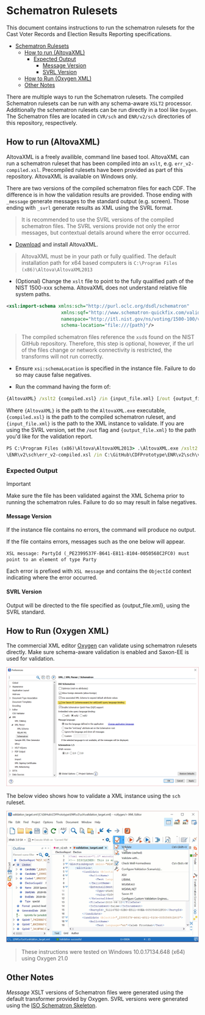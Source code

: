 # Schematron Rulesets

This document contains instructions to run the schematron rulesets for the Cast Voter Records and Election Results Reporting specifications.

<!-- TOC -->

- [Schematron Rulesets](#schematron-rulesets)
    - [How to run (AltovaXML)](#how-to-run-altovaxml)
        - [Expected Output](#expected-output)
            - [Message Version](#message-version)
            - [SVRL Version](#svrl-version)
    - [How to Run (Oxygen XML)](#how-to-run-oxygen-xml)
    - [Other Notes](#other-notes)

<!-- /TOC -->

There are multiple ways to run the Schematron rulesets. The compiled Schematron rulesets can be run with any schema-aware `XSLT2` processor. Additionally the schematron rulesets can be run directly in a tool like `Oxygen`. The Schematron files are located in `CVR/sch` and `ENR/v2/sch` directories of this repository, respectively.

## How to run (AltovaXML)

AltovaXML is a freely availible, command line based tool. AltovaXML can run a schematron ruleset that has been compiled into an `xslt`, e.g. `err_v2-compiled.xsl`. Precompiled rulesets have been provided as part of this repository. AltovaXML is available on Windows only.

There are two versions of the compiled schematron files for each CDF. The difference is in how the validation results are provided. Those ending with `_message` generate messages to the standard output (e.g. screen). Those ending with `_svrl` generate results as XML using the SVRL format.

> It is recommended to use the SVRL versions of the compiled schematron files. The SVRL versions provide not only the error messages, but contextual details around where the error occurred.

- [Download](http://cdn.sw.altova.com/v2013r2/en/AltovaXMLCmu2013.exe) and install AltovaXML.

> AltovaXML must be in your path or fully qualified. The default installation path for x64 based computers is `C:\Program Files (x86)\Altova\AltovaXML2013`

- (Optional) Change the `xslt` file to point to the fully qualified path of the NIST 1500-xxx schema. AltovaXML does not understand relative file system paths.

```xml
<xsl:import-schema xmlns:sch="http://purl.oclc.org/dsdl/schematron"
                    xmlns:sqf="http://www.schematron-quickfix.com/validator/process"
                    namespace="http://itl.nist.gov/ns/voting/1500-100/v2"
                    schema-location="file:///{path}"/>
```

> The compiled schematron files reference the `xsd`s found on the NIST GitHub repository. Therefore, this step is optional, however, if the url of the files change or network connectivity is restricted, the transforms will not run correctly.

- Ensure `xsi:schemaLocation` is specified in the instance file. Failure to do so may cause false negatives.

- Run the command having the form of:

```cmd
{AltovaXML} /xslt2 {compiled.xsl} /in {input_file.xml} [/out {output_file.xml}]
```

Where `{AltovaXML}` is the path to the `AltovaXML.exe` executable, `{compiled.xsl}` is the path to the compiled schematron ruleset, and `{input_file.xml}` is the path to the XML instance to validate. If you are using the SVRL version, set the `/out` flag and `{output_file.xml}` to the path you'd like for the validation report.

```cmd
PS C:\Program Files (x86)\Altova\AltovaXML2013> .\AltovaXML.exe /xslt2 C:\GitHub\CDFPrototype
\ENR\v2\sch\err_v2-compiled.xsl /in C:\GitHub\CDFPrototype\ENR\v2\sch\validation_target.xml
```

### Expected Output

> [!IMPORTANT]
> Make sure the file has been validated against the XML Schema prior to running the schematron rules. Failure to do so may result in false negatives.

#### Message Version

If the instance file contains no errors, the command will produce no output.

If the file contains errors, messages such as the one below will appear.

```message
XSL message: PartyId (_PE2399537F-B641-E811-8104-0050568C2FC0) must point to an element of type Party
```

Each error is prefixed with `XSL message` and contains the `ObjectId` context indicating where the error occurred.

#### SVRL Version

Output will be directed to the file specified as {output_file.xml}, using the SVRL standard.

## How to Run (Oxygen XML)

The commercial XML editor [Oxygen](https://www.oxygenxml.com/download.html) can validate using schematron rulesets directly. Make sure schema-aware validation is enabled and Saxon-EE is used for validation.

![Schema aware option](./images/schema-aware.png)

The below video shows how to validate a XML instance using the `sch` ruleset.

![Video instructions](./images/oxygen-sch.gif)

> These instructions were tested on Windows 10.0.17134.648 (x64) using Oxygen 21.0

## Other Notes

*Message* XSLT versions of Schematron files were generated using the default transformer provided by Oxygen. SVRL versions were generated using the [ISO Schematron Skeleton](https://github.com/Schematron/schematron).